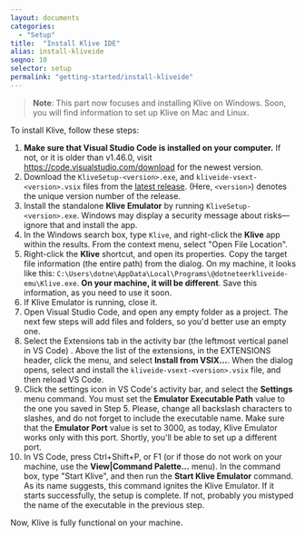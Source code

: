 ```yaml
---
layout: documents
categories: 
  - "Setup"
title:  "Install Klive IDE"
alias: install-kliveide
seqno: 10
selector: setup
permalink: "getting-started/install-kliveide"
---
```


> **Note**: This part now focuses and installing Klive on Windows. Soon, you will find information to set up Klive on Mac and Linux.

To install Klive, follow these steps:

1. **Make sure that Visual Studio Code is installed on your computer.** If not, or it is older than v1.46.0, visit https://code.visualstudio.com/download for the newest version.
2. Download the `KliveSetup-<version>.exe`, and `kliveide-vsext-<version>.vsix` files from the [latest release](https://github.com/Dotneteer/kliveide/releases). (Here, `<version>`) denotes the unique version number of the release.
3. Install the standalone **Klive Emulator** by running `KliveSetup-<version>.exe`. Windows may display a security message about risks&mdash;ignore that and install the app.
4. In the Windows search box, type `Klive`, and right-click the **Klive** app within the results. From the context menu, select "Open File Location".
5. Right-click the **Klive** shortcut, and open its properties. Copy the target file information (the entire path) from the dialog. On my machine, it looks like this: `C:\Users\dotne\AppData\Local\Programs\@dotneteerkliveide-emu\Klive.exe`. **On your machine, it will be different**. Save this information, as you need to use it soon.
6. If Klive Emulator is running, close it.
7. Open Visual Studio Code, and open any empty folder as a project. The next few steps will add files and folders, so you'd better use an empty one. 
8. Select the Extensions tab in the activity bar (the leftmost vertical panel in VS Code) . Above the list of the extensions, in the EXTENSIONS header, click the menu, and select **Install from VSIX...**. When the dialog opens, select and install the `kliveide-vsext-<version>.vsix` file, and then reload VS Code.
9. Click the settings icon in VS Code's activity bar, and select the **Settings** menu command. You must set the **Emulator Executable Path** value to the one you saved in Step 5. Please, change all backslash characters to slashes, and do not forget to include the executable name. Make sure that the **Emulator Port** value is set to 3000, as today, Klive Emulator works only with this port. Shortly, you'll be able to set up a different port.
10. In VS Code, press Ctrl+Shift+P, or F1 (or if those do not work on your machine, use the **View\|Command Palette...** menu). In the command box, type "Start Klive", and then run the **Start Klive Emulator** command. As its name suggests, this command ignites the Klive Emulator. If it starts successfully, the setup is complete. If not, probably you mistyped the name of the executable in the previous step.

Now, Klive is fully functional on your machine.

